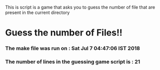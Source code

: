 This is script is a game that asks you to guess the number of file that are
present in the current directory

# Guess the number of Files!!

### The make file was run on : Sat Jul  7 04:47:06 IST 2018

### The number of lines in the guessing game script is : 21

